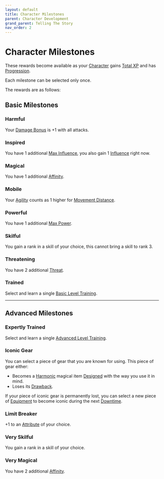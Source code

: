 ```yaml
---
layout: default
title: Character Milestones
parent: Character Development
grand_parent: Telling The Story
nav_order: 2
---
```

# Character Milestones
These rewards become available as your [Character](Core/Terminology#Character) gains [Total XP](Additional-Attributes#Total%20XP) and has [Progression](Character-Development#Progression).

Each milestone can be selected only once.

The rewards are as follows:

## Basic Milestones

### Harmful
Your [Damage Bonus](Core/Weapons#Damage%20Bonus) is +1 with all attacks.

### Inspired
You have 1 additional [Max Influence](Additional-Attributes#Influence), you also gain 1 [Influence](Additional-Attributes#Influence) right now.

### Magical
You have 1 additional [Affinity](Additional-Attributes#Affinity).
### Mobile
Your [Agility](Core/Agility) counts as 1 higher for [Movement Distance](Core/Stats#Movement%20Distance).

### Powerful
You have 1 additional [Max Power](Additional-Attributes#Power).

### Skilful
You gain a rank in a skill of your choice, this cannot bring a skill to rank 3.

### Threatening
You have 2 additional [Threat](Core/Stats#Threat).

### Trained
Select and learn a single [Basic Level Training](Character-Development#Basic%20Level%20Training).




---

## Advanced Milestones

### Expertly Trained
Select and learn a single [Advanced Level Training](Character-Development#Advanced%20Level%20Training).

### Iconic Gear
You can select a piece of gear that you are known for using. This piece of gear either:
* Becomes a [Harmonic](Magic-Items#Harmonic) magical item [Designed](Magic-Items#Designing%20Magic%20Items) with the way you use it in mind.
* Loses its [Drawback](Magic-Items#Drawback).

If your piece of iconic gear is permanently lost, you can select a new piece of [Equipment](Core/Equipment) to become iconic during the next [Downtime](Telling-The-Story#Downtime).

### Limit Breaker
+1 to an [Attribute](Core/Stats#Attributes) of your choice.
### Very Skilful
You gain a rank in a skill of your choice.

### Very Magical
You have 2 additional [Affinity](Additional-Attributes#Affinity).
